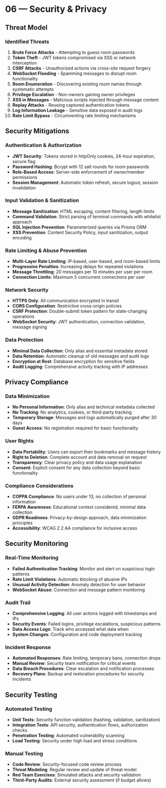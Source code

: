 # 06 — Security & Privacy

## Threat Model

### Identified Threats
1. **Brute Force Attacks** - Attempting to guess room passwords
2. **Token Theft** - JWT tokens compromised via XSS or network interception
3. **CSRF Attacks** - Unauthorized actions via cross-site request forgery
4. **WebSocket Flooding** - Spamming messages to disrupt room functionality
5. **Room Enumeration** - Discovering existing room names through systematic attempts
6. **Privilege Escalation** - Non-owners gaining owner privileges
7. **XSS in Messages** - Malicious scripts injected through message content
8. **Replay Attacks** - Reusing captured authentication tokens
9. **Log Information Leakage** - Sensitive data exposed in audit logs
10. **Rate Limit Bypass** - Circumventing rate limiting mechanisms

## Security Mitigations

### Authentication & Authorization
- **JWT Security**: Tokens stored in httpOnly cookies, 24-hour expiration, secure flag
- **Password Hashing**: Bcrypt with 12 salt rounds for room passwords
- **Role-Based Access**: Server-side enforcement of owner/member permissions
- **Session Management**: Automatic token refresh, secure logout, session invalidation

### Input Validation & Sanitization
- **Message Sanitization**: HTML escaping, content filtering, length limits
- **Command Validation**: Strict parsing of terminal commands with whitelist approach
- **SQL Injection Prevention**: Parameterized queries via Prisma ORM
- **XSS Prevention**: Content Security Policy, input sanitization, output encoding

### Rate Limiting & Abuse Prevention
- **Multi-Layer Rate Limiting**: IP-based, user-based, and room-based limits
- **Progressive Penalties**: Increasing delays for repeated violations
- **Message Throttling**: 20 messages per 10 minutes per user per room
- **Connection Limits**: Maximum 5 concurrent connections per user

### Network Security
- **HTTPS Only**: All communication encrypted in transit
- **CORS Configuration**: Restrictive cross-origin policies
- **CSRF Protection**: Double-submit token pattern for state-changing operations
- **WebSocket Security**: JWT authentication, connection validation, message signing

### Data Protection
- **Minimal Data Collection**: Only alias and essential metadata stored
- **Data Retention**: Automatic cleanup of old messages and audit logs
- **Encryption at Rest**: Database encryption for sensitive fields
- **Audit Logging**: Comprehensive activity tracking with IP addresses

## Privacy Compliance

### Data Minimization
- **No Personal Information**: Only alias and technical metadata collected
- **No Tracking**: No analytics, cookies, or third-party tracking
- **Temporary Storage**: Messages and logs automatically purged after 30 days
- **Guest Access**: No registration required for basic functionality

### User Rights
- **Data Portability**: Users can export their bookmarks and message history
- **Right to Deletion**: Complete account and data removal on request
- **Transparency**: Clear privacy policy and data usage explanation
- **Consent**: Explicit consent for any data collection beyond basic functionality

### Compliance Considerations
- **COPPA Compliance**: No users under 13, no collection of personal information
- **FERPA Awareness**: Educational context considered, minimal data collection
- **GDPR Readiness**: Privacy-by-design approach, data minimization principles
- **Accessibility**: WCAG 2.2 AA compliance for inclusive access

## Security Monitoring

### Real-Time Monitoring
- **Failed Authentication Tracking**: Monitor and alert on suspicious login patterns
- **Rate Limit Violations**: Automatic blocking of abusive IPs
- **Unusual Activity Detection**: Anomaly detection for user behavior
- **WebSocket Abuse**: Connection and message pattern monitoring

### Audit Trail
- **Comprehensive Logging**: All user actions logged with timestamps and IPs
- **Security Events**: Failed logins, privilege escalations, suspicious patterns
- **Data Access Logs**: Track who accessed what data when
- **System Changes**: Configuration and code deployment tracking

### Incident Response
- **Automated Responses**: Rate limiting, temporary bans, connection drops
- **Manual Review**: Security team notification for critical events
- **Data Breach Procedures**: Clear escalation and notification processes
- **Recovery Plans**: Backup and restoration procedures for security incidents

## Security Testing

### Automated Testing
- **Unit Tests**: Security function validation (hashing, validation, sanitization)
- **Integration Tests**: API security, authentication flows, authorization checks
- **Penetration Testing**: Automated vulnerability scanning
- **Load Testing**: Security under high load and stress conditions

### Manual Testing
- **Code Review**: Security-focused code review process
- **Threat Modeling**: Regular review and update of threat model
- **Red Team Exercises**: Simulated attacks and security validation
- **Third-Party Audits**: External security assessment (if budget allows)
